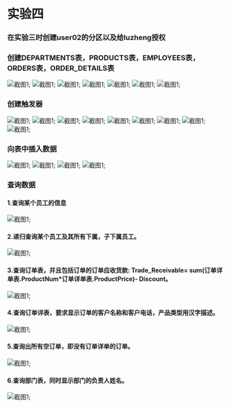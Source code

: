 #  实验四

### 在实验三时创建user02的分区以及给luzheng授权

### 创建DEPARTMENTS表，PRODUCTS表，EMPLOYEES表，ORDERS表，ORDER_DETAILS表

![截图1](img/1.png);
![截图1](img/2.png);
![截图1](img/3.png);
![截图1](img/4.png);
![截图1](img/5.png);
![截图1](img/6.png);
![截图1](img/8.png);

### 创建触发器


![截图1](img/7.png);
![截图1](img/9.png);
![截图1](img/10.png);
![截图1](img/11.png);
![截图1](img/12.png);
![截图1](img/13.png);
![截图1](img/14.png);
![截图1](img/15.png);
![截图1](img/16.png);

### 向表中插入数据

![截图1](img/17.png);
![截图1](img/18.png);
![截图1](img/19.png);
![截图1](img/20.png);


### 查询数据

####  1.查询某个员工的信息
![截图1](img/21.png);

####  2.递归查询某个员工及其所有下属，子下属员工。
![截图1](img/22.png);

####  3.查询订单表，并且包括订单的订单应收货款: Trade_Receivable= sum(订单详单表.ProductNum*订单详单表.ProductPrice)- Discount。
![截图1](img/26.png);

####  4.查询订单详表，要求显示订单的客户名称和客户电话，产品类型用汉字描述。
![截图1](img/23.png);

####  5.查询出所有空订单，即没有订单详单的订单。
![截图1](img/24.png);

####  6.查询部门表，同时显示部门的负责人姓名。
![截图1](img/25.png);
